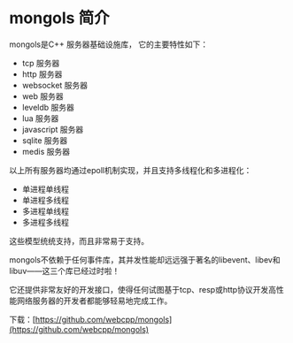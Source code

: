 # mongols 简介

mongols是C++ 服务器基础设施库， 它的主要特性如下：

- tcp 服务器
- http 服务器
- websocket 服务器
- web 服务器
- leveldb 服务器
- lua 服务器
- javascript 服务器
- sqlite 服务器
- medis 服务器

以上所有服务器均通过epoll机制实现，并且支持多线程化和多进程化：

- 单进程单线程
- 单进程多线程
- 多进程单线程
- 多进程多线程

这些模型统统支持，而且非常易于支持。

mongols不依赖于任何事件库，其并发性能却远远强于著名的libevent、libev和libuv——这三个库已经过时啦！

它还提供非常友好的开发接口，使得任何试图基于tcp、resp或http协议开发高性能网络服务器的开发者都能够轻易地完成工作。

下载：[https://github.com/webcpp/mongols](https://github.com/webcpp/mongols)